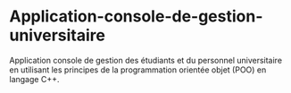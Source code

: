 # Application-console-de-gestion-universitaire
Application console de gestion des étudiants et du personnel universitaire en utilisant les principes de la programmation orientée objet (POO) en langage C++. 
